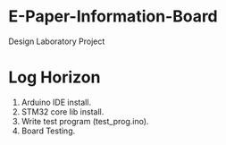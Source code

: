 # E-Paper-Information-Board
Design Laboratory Project 

# Log Horizon

1. Arduino IDE install.
2. STM32 core lib install.
3. Write test program (test_prog.ino).
4. Board Testing.
